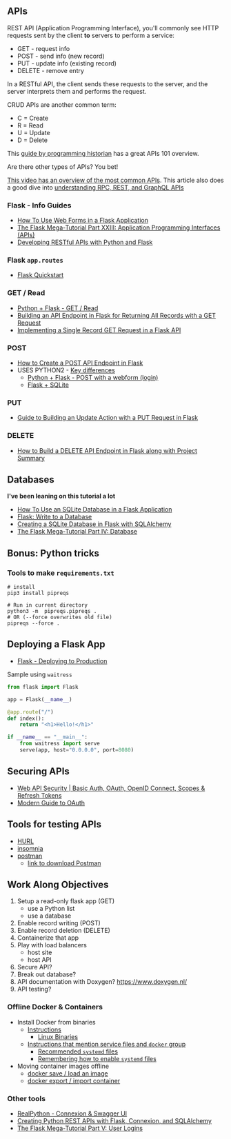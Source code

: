 ## APIs

REST API (Application Programming Interface), you'll commonly see HTTP requests sent by the client **to** servers to perform a service:
- GET - request info
- POST - send info (new record)
- PUT - update info (existing record)
- DELETE - remove entry

In a RESTful API, the client sends these requests to the server, and the server interprets them and performs the request.

CRUD APIs are another common term:
- C = Create
- R = Read
- U = Update
- D = Delete

This [guide by programming historian](https://programminghistorian.org/en/lessons/creating-apis-with-python-and-flask) has a great APIs 101 overview.

Are there other types of APIs?  You bet!

[This video has an overview of the most common APIs](https://www.youtube.com/watch?v=hkXzsB8D_mo&ab_channel=AmbientCoder).  This article also does a good dive into [understanding RPC, REST, and GraphQL APIs](https://apisyouwonthate.com/blog/understanding-rpc-rest-and-graphql/)

### Flask - Info Guides

- [How To Use Web Forms in a Flask Application](https://www.digitalocean.com/community/tutorials/how-to-use-web-forms-in-a-flask-application)
- [The Flask Mega-Tutorial Part XXIII: Application Programming Interfaces (APIs)](https://blog.miguelgrinberg.com/post/the-flask-mega-tutorial-part-xxiii-application-programming-interfaces-apis)
- [Developing RESTful APIs with Python and Flask](https://auth0.com/blog/developing-restful-apis-with-python-and-flask/)

### Flask `app.routes`

- [Flask Quickstart](https://flask.palletsprojects.com/en/2.2.x/quickstart/)

### GET / Read

- [Python + Flask - GET / Read](https://programminghistorian.org/en/lessons/creating-apis-with-python-and-flask)
- [Building an API Endpoint in Flask for Returning All Records with a GET Request](https://devcamp.com/trails/python-api-development-with-flask/campsites/hello-flask/guides/building-api-endpoint-flask-returning-all-records-get-request)
- [Implementing a Single Record GET Request in a Flask API](https://devcamp.com/trails/python-api-development-with-flask/campsites/hello-flask/guides/implementing-single-record-get-request-flask-api)

### POST

- [How to Create a POST API Endpoint in Flask](https://devcamp.com/trails/python-api-development-with-flask/campsites/hello-flask/guides/how-to-create-post-api-endpoint-flask)
- USES PYTHON2 - [Key differences](https://sebastianraschka.com/Articles/2014_python_2_3_key_diff.html)
    - [Python + Flask - POST with a webform (login)](https://pythonbasics.org/flask-http-methods/)
    - [Flask + SQLite](https://pythonbasics.org/flask-sqlite/)

### PUT

- [Guide to Building an Update Action with a PUT Request in Flask](https://devcamp.com/trails/python-api-development-with-flask/campsites/hello-flask/guides/guide-building-update-action-put-request-flask)

### DELETE

- [How to Build a DELETE API Endpoint in Flask along with Project Summary](https://devcamp.com/trails/python-api-development-with-flask/campsites/279/guides/how-to-build-delete-api-endpoint-flask-project-summary)

## Databases

**I've been leaning on this tutorial a lot**

- [How To Use an SQLite Database in a Flask Application](https://www.digitalocean.com/community/tutorials/how-to-use-an-sqlite-database-in-a-flask-application)
- [Flask: Write to a Database](https://python-adv-web-apps.readthedocs.io/en/latest/flask_db3.html)
- [Creating a SQLite Database in Flask with SQLAlchemy](https://devcamp.com/trails/python-api-development-with-flask/campsites/hello-flask/guides/creating-sqlite-database-flask-sqlalchemy)
- [The Flask Mega-Tutorial Part IV: Database](https://blog.miguelgrinberg.com/post/the-flask-mega-tutorial-part-iv-database)

## Bonus: Python tricks

### Tools to make `requirements.txt`

```
# install
pip3 install pipreqs

# Run in current directory
python3 -m  pipreqs.pipreqs .
# OR (--force overwrites old file)
pipreqs --force .
```

## Deploying a Flask App

- [Flask - Deploying to Production](https://flask.palletsprojects.com/en/2.2.x/deploying/)

Sample using `waitress`
```py
from flask import Flask

app = Flask(__name__)

@app.route("/")
def index():
    return "<h1>Hello!</h1>"

if __name__ == "__main__":
    from waitress import serve
    serve(app, host="0.0.0.0", port=8080)
```

## Securing APIs

- [Web API Security | Basic Auth, OAuth, OpenID Connect, Scopes & Refresh Tokens](https://www.youtube.com/watch?v=x6jUDfpESmA&ab_channel=AmbientCoder)
- [Modern Guide to OAuth](https://fusionauth.io/learn/expert-advice/oauth/modern-guide-to-oauth)

## Tools for testing APIs

- [HURL](https://github.com/Orange-OpenSource/hurl)
- [insomnia](https://docs.insomnia.rest/insomnia/send-your-first-request)
- [postman](https://www.postman.com/)
    - [link to download Postman](https://www.postman.com/downloads/)

## Work Along Objectives

1. Setup a read-only flask app (GET)
    - use a Python list
    - use a database
2. Enable record writing (POST)
3. Enable record deletion (DELETE)
4. Containerize that app
5. Play with load balancers
    - host site
    - host API
6. Secure API?
7. Break out database?
8. API documentation with Doxygen? https://www.doxygen.nl/
9. API testing?

### Offline Docker & Containers

- Install Docker from binaries
    - [Instructions](https://docs.docker.com/engine/install/binaries/)
        - [Linux Binaries](https://download.docker.com/linux/static/stable/x86_64/)
    - [Instructions that mention service files and `docker` group](https://github.com/Shopify/docker/blob/master/docs/installation/binaries.md)
        - [Recommended `systemd` files](https://github.com/moby/moby/tree/master/contrib/init/systemd)
        - [Remembering how to enable `systemd` files](https://www.digitalocean.com/community/tutorials/how-to-use-systemctl-to-manage-systemd-services-and-units)
- Moving container images offline
    - [docker save / load an image](https://stackoverflow.com/questions/23935141/how-to-copy-docker-images-from-one-host-to-another-without-using-a-repository)
    - [docker export / import container](https://gcore.com/blog/how-to-transfer-move-a-docker-image-to-another-system/)

### Other tools

- [RealPython - Connexion & Swagger UI](https://realpython.com/flask-connexion-rest-api/)
- [Creating Python REST APIs with Flask, Connexion, and SQLAlchemy](https://blog.logrocket.com/creating-python-rest-apis-flask-connexion-sqlalchemy/)
- [The Flask Mega-Tutorial Part V: User Logins](https://blog.miguelgrinberg.com/post/the-flask-mega-tutorial-part-v-user-logins)

